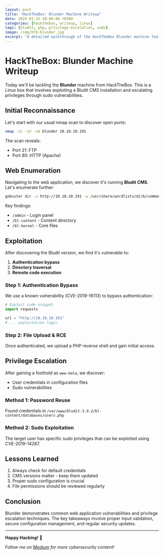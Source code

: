 ```yaml
---
layout: post
title: "HackTheBox: Blunder Machine Writeup"
date: 2025-01-15 10:00:00 +0300
categories: [hackthebox, writeup, linux]
tags: [bludit, php, privilege-escalation, sudo]
image: /img/htb-blunder.jpg
excerpt: "A detailed walkthrough of the HackTheBox Blunder machine featuring Bludit CMS exploitation and sudo privilege escalation."
---
```


# HackTheBox: Blunder Machine Writeup

Today we'll be tackling the **Blunder** machine from HackTheBox. This is a Linux box that involves exploiting a Bludit CMS installation and escalating privileges through sudo vulnerabilities.

## Initial Reconnaissance

Let's start with our usual nmap scan to discover open ports:

```bash
nmap -sC -sV -oA blunder 10.10.10.191
```

The scan reveals:
- Port 21: FTP
- Port 80: HTTP (Apache)

## Web Enumeration

Navigating to the web application, we discover it's running **Bludit CMS**. Let's enumerate further:

```bash
gobuster dir -u http://10.10.10.191 -w /usr/share/wordlists/dirb/common.txt
```

Key findings:
- `/admin` - Login panel
- `/bl-content` - Content directory
- `/bl-kernel` - Core files

## Exploitation

After discovering the Bludit version, we find it's vulnerable to:
1. **Authentication bypass**
2. **Directory traversal**
3. **Remote code execution**

### Step 1: Authentication Bypass

We use a known vulnerability (CVE-2019-16113) to bypass authentication:

```python
# Exploit code snippet
import requests

url = "http://10.10.10.191"
# ... exploitation logic
```

### Step 2: File Upload & RCE

Once authenticated, we upload a PHP reverse shell and gain initial access.

## Privilege Escalation

After gaining a foothold as `www-data`, we discover:
- User credentials in configuration files
- Sudo vulnerabilities

### Method 1: Password Reuse

Found credentials in `/var/www/bludit-3.9.2/bl-content/databases/users.php`

### Method 2: Sudo Exploitation

The target user has specific sudo privileges that can be exploited using CVE-2019-14287.

## Lessons Learned

1. Always check for default credentials
2. CMS versions matter - keep them updated
3. Proper sudo configuration is crucial
4. File permissions should be reviewed regularly

## Conclusion

Blunder demonstrates common web application vulnerabilities and privilege escalation techniques. The key takeaways involve proper input validation, secure configuration management, and regular security updates.

---

**Happy Hacking!** 🔐

*Follow me on [Medium](https://medium.com/@thisguyhack) for more cybersecurity content!*
